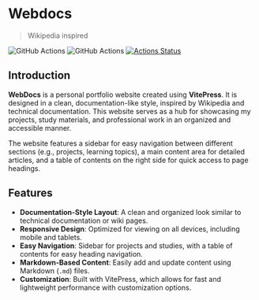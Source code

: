 # Webdocs 
>
> Wikipedia inspired
> 
![GitHub Actions](https://img.shields.io/github/actions/workflow/status/microsoft/vscode-java-dependency/windows.yml?label=Windows%20Build&style=flat-square)
![GitHub Actions](https://img.shields.io/github/actions/workflow/status/microsoft/vscode-java-dependency/linux.yml?label=Linux%20Build&style=flat-square)
[![Actions Status](https://github.com/formulahendry/vscode-code-runner/actions/workflows/main.yml/badge.svg)](https://github.com/amaan-igs/webdocs/actions/workflows/deploy.yml)


## Introduction

**WebDocs** is a personal portfolio website created using **VitePress**. It is designed in a clean, documentation-like style, inspired by Wikipedia and technical documentation. This website serves as a hub for showcasing my projects, study materials, and professional work in an organized and accessible manner.

The website features a sidebar for easy navigation between different sections (e.g., projects, learning topics), a main content area for detailed articles, and a table of contents on the right side for quick access to page headings.

## Features

- **Documentation-Style Layout**: A clean and organized look similar to technical documentation or wiki pages.
- **Responsive Design**: Optimized for viewing on all devices, including mobile and tablets.
- **Easy Navigation**: Sidebar for projects and studies, with a table of contents for easy heading navigation.
- **Markdown-Based Content**: Easily add and update content using Markdown (`.md`) files.
- **Customization**: Built with VitePress, which allows for fast and lightweight performance with customization options.

